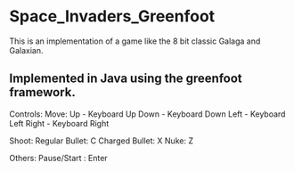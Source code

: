 # Space_Invaders_Greenfoot

This is an implementation of a game like the 8 bit classic Galaga and Galaxian.

Implemented in Java using the greenfoot framework.
---------------------------------------------------------------------------------------------------------
Controls:
Move:
Up - Keyboard Up
Down - Keyboard Down
Left - Keyboard Left
Right - Keyboard Right

Shoot:
Regular Bullet: C
Charged Bullet: X
Nuke: Z

Others:
Pause/Start : Enter
